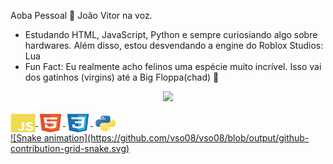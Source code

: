 Aoba Pessoal 👋 João Vitor na voz.

- Estudando HTML, JavaScript, Python e sempre curiosiando algo sobre hardwares. Além disso, estou desvendando a engine do Roblox Studios: Lua
- Fun Fact: Eu realmente acho felinos uma espécie muito incrível. Isso vai dos gatinhos (virgins) até a Big Floppa(chad) 🤯
<div align="center">
  <a href="https://github.com/vso08">
  <img height="180em" src="https://github-readme-stats.vercel.app/api?username=vso08&show_icons=true&theme=dark&include_all_commits=true&count_private=true"/>
</div>
<div style="display: inline_block"><br>
  <img align="center" alt="Rafa-Js" height="30" width="40" src="https://raw.githubusercontent.com/devicons/devicon/master/icons/javascript/javascript-plain.svg">
  <img align="center" alt="Rafa-HTML" height="30" width="40" src="https://raw.githubusercontent.com/devicons/devicon/master/icons/html5/html5-original.svg">
  <img align="center" alt="Rafa-CSS" height="30" width="40" src="https://raw.githubusercontent.com/devicons/devicon/master/icons/css3/css3-original.svg">
  <img align="center" alt="Rafa-Python" height="30" width="40" src="https://raw.githubusercontent.com/devicons/devicon/master/icons/python/python-original.svg">
</div>
![Snake animation](https://github.com/vso08/vso08/blob/output/github-contribution-grid-snake.svg)

